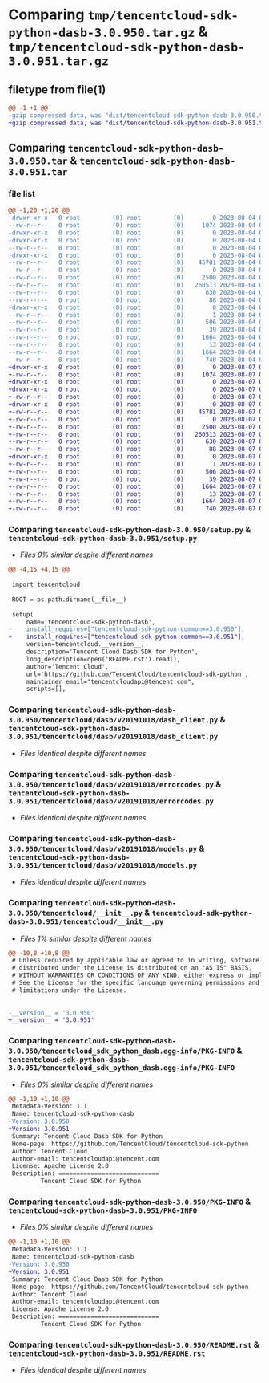 # Comparing `tmp/tencentcloud-sdk-python-dasb-3.0.950.tar.gz` & `tmp/tencentcloud-sdk-python-dasb-3.0.951.tar.gz`

## filetype from file(1)

```diff
@@ -1 +1 @@
-gzip compressed data, was "dist/tencentcloud-sdk-python-dasb-3.0.950.tar", last modified: Fri Aug  4 00:24:49 2023, max compression
+gzip compressed data, was "dist/tencentcloud-sdk-python-dasb-3.0.951.tar", last modified: Mon Aug  7 00:24:33 2023, max compression
```

## Comparing `tencentcloud-sdk-python-dasb-3.0.950.tar` & `tencentcloud-sdk-python-dasb-3.0.951.tar`

### file list

```diff
@@ -1,20 +1,20 @@
-drwxr-xr-x   0 root         (0) root         (0)        0 2023-08-04 00:24:49.000000 tencentcloud-sdk-python-dasb-3.0.950/
--rw-r--r--   0 root         (0) root         (0)     1074 2023-08-04 00:24:49.000000 tencentcloud-sdk-python-dasb-3.0.950/setup.py
-drwxr-xr-x   0 root         (0) root         (0)        0 2023-08-04 00:24:49.000000 tencentcloud-sdk-python-dasb-3.0.950/tencentcloud/
-drwxr-xr-x   0 root         (0) root         (0)        0 2023-08-04 00:24:49.000000 tencentcloud-sdk-python-dasb-3.0.950/tencentcloud/dasb/
--rw-r--r--   0 root         (0) root         (0)        0 2023-08-04 00:24:49.000000 tencentcloud-sdk-python-dasb-3.0.950/tencentcloud/dasb/__init__.py
-drwxr-xr-x   0 root         (0) root         (0)        0 2023-08-04 00:24:49.000000 tencentcloud-sdk-python-dasb-3.0.950/tencentcloud/dasb/v20191018/
--rw-r--r--   0 root         (0) root         (0)    45781 2023-08-04 00:24:49.000000 tencentcloud-sdk-python-dasb-3.0.950/tencentcloud/dasb/v20191018/dasb_client.py
--rw-r--r--   0 root         (0) root         (0)        0 2023-08-04 00:24:49.000000 tencentcloud-sdk-python-dasb-3.0.950/tencentcloud/dasb/v20191018/__init__.py
--rw-r--r--   0 root         (0) root         (0)     2500 2023-08-04 00:24:49.000000 tencentcloud-sdk-python-dasb-3.0.950/tencentcloud/dasb/v20191018/errorcodes.py
--rw-r--r--   0 root         (0) root         (0)   260513 2023-08-04 00:24:49.000000 tencentcloud-sdk-python-dasb-3.0.950/tencentcloud/dasb/v20191018/models.py
--rw-r--r--   0 root         (0) root         (0)      630 2023-08-04 00:24:49.000000 tencentcloud-sdk-python-dasb-3.0.950/tencentcloud/__init__.py
--rw-r--r--   0 root         (0) root         (0)       88 2023-08-04 00:24:49.000000 tencentcloud-sdk-python-dasb-3.0.950/setup.cfg
-drwxr-xr-x   0 root         (0) root         (0)        0 2023-08-04 00:24:49.000000 tencentcloud-sdk-python-dasb-3.0.950/tencentcloud_sdk_python_dasb.egg-info/
--rw-r--r--   0 root         (0) root         (0)        1 2023-08-04 00:24:49.000000 tencentcloud-sdk-python-dasb-3.0.950/tencentcloud_sdk_python_dasb.egg-info/dependency_links.txt
--rw-r--r--   0 root         (0) root         (0)      506 2023-08-04 00:24:49.000000 tencentcloud-sdk-python-dasb-3.0.950/tencentcloud_sdk_python_dasb.egg-info/SOURCES.txt
--rw-r--r--   0 root         (0) root         (0)       39 2023-08-04 00:24:49.000000 tencentcloud-sdk-python-dasb-3.0.950/tencentcloud_sdk_python_dasb.egg-info/requires.txt
--rw-r--r--   0 root         (0) root         (0)     1664 2023-08-04 00:24:49.000000 tencentcloud-sdk-python-dasb-3.0.950/tencentcloud_sdk_python_dasb.egg-info/PKG-INFO
--rw-r--r--   0 root         (0) root         (0)       13 2023-08-04 00:24:49.000000 tencentcloud-sdk-python-dasb-3.0.950/tencentcloud_sdk_python_dasb.egg-info/top_level.txt
--rw-r--r--   0 root         (0) root         (0)     1664 2023-08-04 00:24:49.000000 tencentcloud-sdk-python-dasb-3.0.950/PKG-INFO
--rw-r--r--   0 root         (0) root         (0)      740 2023-08-04 00:24:49.000000 tencentcloud-sdk-python-dasb-3.0.950/README.rst
+drwxr-xr-x   0 root         (0) root         (0)        0 2023-08-07 00:24:33.000000 tencentcloud-sdk-python-dasb-3.0.951/
+-rw-r--r--   0 root         (0) root         (0)     1074 2023-08-07 00:24:33.000000 tencentcloud-sdk-python-dasb-3.0.951/setup.py
+drwxr-xr-x   0 root         (0) root         (0)        0 2023-08-07 00:24:33.000000 tencentcloud-sdk-python-dasb-3.0.951/tencentcloud/
+drwxr-xr-x   0 root         (0) root         (0)        0 2023-08-07 00:24:33.000000 tencentcloud-sdk-python-dasb-3.0.951/tencentcloud/dasb/
+-rw-r--r--   0 root         (0) root         (0)        0 2023-08-07 00:24:33.000000 tencentcloud-sdk-python-dasb-3.0.951/tencentcloud/dasb/__init__.py
+drwxr-xr-x   0 root         (0) root         (0)        0 2023-08-07 00:24:33.000000 tencentcloud-sdk-python-dasb-3.0.951/tencentcloud/dasb/v20191018/
+-rw-r--r--   0 root         (0) root         (0)    45781 2023-08-07 00:24:33.000000 tencentcloud-sdk-python-dasb-3.0.951/tencentcloud/dasb/v20191018/dasb_client.py
+-rw-r--r--   0 root         (0) root         (0)        0 2023-08-07 00:24:33.000000 tencentcloud-sdk-python-dasb-3.0.951/tencentcloud/dasb/v20191018/__init__.py
+-rw-r--r--   0 root         (0) root         (0)     2500 2023-08-07 00:24:33.000000 tencentcloud-sdk-python-dasb-3.0.951/tencentcloud/dasb/v20191018/errorcodes.py
+-rw-r--r--   0 root         (0) root         (0)   260513 2023-08-07 00:24:33.000000 tencentcloud-sdk-python-dasb-3.0.951/tencentcloud/dasb/v20191018/models.py
+-rw-r--r--   0 root         (0) root         (0)      630 2023-08-07 00:24:33.000000 tencentcloud-sdk-python-dasb-3.0.951/tencentcloud/__init__.py
+-rw-r--r--   0 root         (0) root         (0)       88 2023-08-07 00:24:33.000000 tencentcloud-sdk-python-dasb-3.0.951/setup.cfg
+drwxr-xr-x   0 root         (0) root         (0)        0 2023-08-07 00:24:33.000000 tencentcloud-sdk-python-dasb-3.0.951/tencentcloud_sdk_python_dasb.egg-info/
+-rw-r--r--   0 root         (0) root         (0)        1 2023-08-07 00:24:33.000000 tencentcloud-sdk-python-dasb-3.0.951/tencentcloud_sdk_python_dasb.egg-info/dependency_links.txt
+-rw-r--r--   0 root         (0) root         (0)      506 2023-08-07 00:24:33.000000 tencentcloud-sdk-python-dasb-3.0.951/tencentcloud_sdk_python_dasb.egg-info/SOURCES.txt
+-rw-r--r--   0 root         (0) root         (0)       39 2023-08-07 00:24:33.000000 tencentcloud-sdk-python-dasb-3.0.951/tencentcloud_sdk_python_dasb.egg-info/requires.txt
+-rw-r--r--   0 root         (0) root         (0)     1664 2023-08-07 00:24:33.000000 tencentcloud-sdk-python-dasb-3.0.951/tencentcloud_sdk_python_dasb.egg-info/PKG-INFO
+-rw-r--r--   0 root         (0) root         (0)       13 2023-08-07 00:24:33.000000 tencentcloud-sdk-python-dasb-3.0.951/tencentcloud_sdk_python_dasb.egg-info/top_level.txt
+-rw-r--r--   0 root         (0) root         (0)     1664 2023-08-07 00:24:33.000000 tencentcloud-sdk-python-dasb-3.0.951/PKG-INFO
+-rw-r--r--   0 root         (0) root         (0)      740 2023-08-07 00:24:33.000000 tencentcloud-sdk-python-dasb-3.0.951/README.rst
```

### Comparing `tencentcloud-sdk-python-dasb-3.0.950/setup.py` & `tencentcloud-sdk-python-dasb-3.0.951/setup.py`

 * *Files 0% similar despite different names*

```diff
@@ -4,15 +4,15 @@
 
 import tencentcloud
 
 ROOT = os.path.dirname(__file__)
 
 setup(
     name='tencentcloud-sdk-python-dasb',
-    install_requires=["tencentcloud-sdk-python-common==3.0.950"],
+    install_requires=["tencentcloud-sdk-python-common==3.0.951"],
     version=tencentcloud.__version__,
     description='Tencent Cloud Dasb SDK for Python',
     long_description=open('README.rst').read(),
     author='Tencent Cloud',
     url='https://github.com/TencentCloud/tencentcloud-sdk-python',
     maintainer_email="tencentcloudapi@tencent.com",
     scripts=[],
```

### Comparing `tencentcloud-sdk-python-dasb-3.0.950/tencentcloud/dasb/v20191018/dasb_client.py` & `tencentcloud-sdk-python-dasb-3.0.951/tencentcloud/dasb/v20191018/dasb_client.py`

 * *Files identical despite different names*

### Comparing `tencentcloud-sdk-python-dasb-3.0.950/tencentcloud/dasb/v20191018/errorcodes.py` & `tencentcloud-sdk-python-dasb-3.0.951/tencentcloud/dasb/v20191018/errorcodes.py`

 * *Files identical despite different names*

### Comparing `tencentcloud-sdk-python-dasb-3.0.950/tencentcloud/dasb/v20191018/models.py` & `tencentcloud-sdk-python-dasb-3.0.951/tencentcloud/dasb/v20191018/models.py`

 * *Files identical despite different names*

### Comparing `tencentcloud-sdk-python-dasb-3.0.950/tencentcloud/__init__.py` & `tencentcloud-sdk-python-dasb-3.0.951/tencentcloud/__init__.py`

 * *Files 1% similar despite different names*

```diff
@@ -10,8 +10,8 @@
 # Unless required by applicable law or agreed to in writing, software
 # distributed under the License is distributed on an "AS IS" BASIS,
 # WITHOUT WARRANTIES OR CONDITIONS OF ANY KIND, either express or implied.
 # See the License for the specific language governing permissions and
 # limitations under the License.
 
 
-__version__ = '3.0.950'
+__version__ = '3.0.951'
```

### Comparing `tencentcloud-sdk-python-dasb-3.0.950/tencentcloud_sdk_python_dasb.egg-info/PKG-INFO` & `tencentcloud-sdk-python-dasb-3.0.951/tencentcloud_sdk_python_dasb.egg-info/PKG-INFO`

 * *Files 0% similar despite different names*

```diff
@@ -1,10 +1,10 @@
 Metadata-Version: 1.1
 Name: tencentcloud-sdk-python-dasb
-Version: 3.0.950
+Version: 3.0.951
 Summary: Tencent Cloud Dasb SDK for Python
 Home-page: https://github.com/TencentCloud/tencentcloud-sdk-python
 Author: Tencent Cloud
 Author-email: tencentcloudapi@tencent.com
 License: Apache License 2.0
 Description: ============================
         Tencent Cloud SDK for Python
```

### Comparing `tencentcloud-sdk-python-dasb-3.0.950/PKG-INFO` & `tencentcloud-sdk-python-dasb-3.0.951/PKG-INFO`

 * *Files 0% similar despite different names*

```diff
@@ -1,10 +1,10 @@
 Metadata-Version: 1.1
 Name: tencentcloud-sdk-python-dasb
-Version: 3.0.950
+Version: 3.0.951
 Summary: Tencent Cloud Dasb SDK for Python
 Home-page: https://github.com/TencentCloud/tencentcloud-sdk-python
 Author: Tencent Cloud
 Author-email: tencentcloudapi@tencent.com
 License: Apache License 2.0
 Description: ============================
         Tencent Cloud SDK for Python
```

### Comparing `tencentcloud-sdk-python-dasb-3.0.950/README.rst` & `tencentcloud-sdk-python-dasb-3.0.951/README.rst`

 * *Files identical despite different names*

